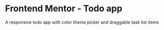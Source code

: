 # Frontend Mentor - Todo app

A responsive todo app with color theme picker and draggable task list items
